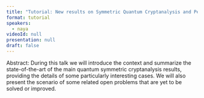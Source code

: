 ```yaml
---
title: "Tutorial: New results on Symmetric Quantum Cryptanalysis and Perspectives (Chair: TBA)"
format: tutorial
speakers:
  - naya
videoId: null
presentation: null
draft: false
---
```

Abstract: During this talk we will introduce the context and summarize the state-of-the-art
 of the main quantum symmetric cryptanalysis results, providing the details of some
particularly interesting cases. We will also present the scenario of some related
open problems that are yet to be solved or improved.
